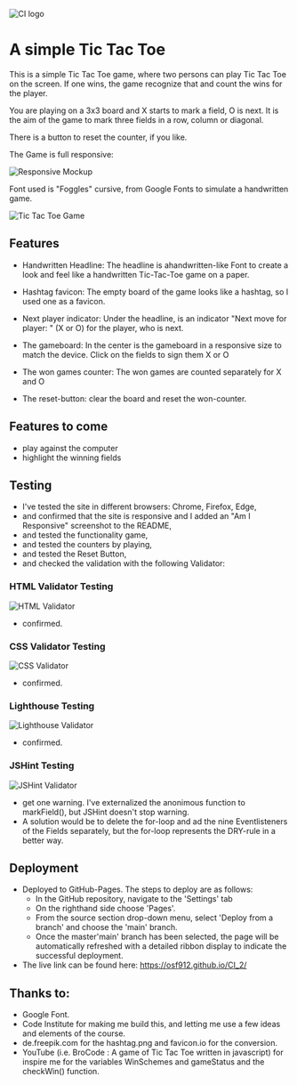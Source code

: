 ![CI logo](https://codeinstitute.s3.amazonaws.com/fullstack/ci_logo_small.png)

# A simple Tic Tac Toe

This is a simple Tic Tac Toe game, where two persons can play Tic Tac Toe on the screen. If one wins, the game recognize that and count the wins for the player.

You are playing on a 3x3 board and X starts to mark a field, O is next. It is the aim of the game to mark three fields in a row, column or diagonal.

There is a button to reset the counter, if you like.

The Game is full responsive:

![Responsive Mockup](/assets/images/ttt_amiresponsive.jpg)

Font used is "Foggles" cursive, from Google Fonts to simulate a handwritten game.

![Tic Tac Toe Game](/assets/images/ttt_game.jpg)

## Features

* Handwritten Headline:
    The headline is ahandwritten-like Font to create a look and feel like a handwritten Tic-Tac-Toe game on a paper.

* Hashtag favicon:
    The empty board of the game looks like a hashtag, so I used one as a favicon.

* Next player indicator:
    Under the headline, is an indicator "Next move for player: " (X or O) for the player, who is next.

* The gameboard:
    In the center is the gameboard in a responsive size to match the device. Click on the fields to sign them X or O

* The won games counter:
    The won games are counted separately for X and O

* The reset-button:
    clear the board and reset the won-counter.

## Features to come

* play against the computer
* highlight the winning fields


## Testing

  - I've tested the site in different browsers: Chrome, Firefox, Edge,
  - and confirmed that the site is responsive and I added an "Am I Responsive" screenshot to the README,
  - and tested the functionality game,
  - and tested the counters by playing,
  - and tested the Reset Button,
  - and checked the validation with the following Validator:

### HTML Validator Testing

![HTML Validator](/assets/images/ttt_HTML_Validator.jpg)

  - confirmed.

### CSS Validator Testing

![CSS Validator](/assets/images/ttt_CSS_Validator.jpg)

  - confirmed.

### Lighthouse Testing

![Lighthouse Validator](/assets/images/ttt_lighthouse.jpg)

  - confirmed. 

### JSHint Testing

![JSHint Validator](/assets/images/JSHint.jpg)

  - get one warning. I've externalized the anonimous function to markField(), but JSHint doesn't stop warning.
  - A solution would be to delete the for-loop and ad the nine Eventlisteners of the Fields separately, but the for-loop represents the DRY-rule in a better way.

## Deployment

  - Deployed to GitHub-Pages. The steps to deploy are as follows:
    - In the GitHub repository, navigate to the 'Settings' tab
    - On the righthand side choose 'Pages'.
    - From the source section drop-down menu, select 'Deploy from a branch' and choose the 'main' branch.
    - Once the master'main' branch has been selected, the page will be automatically refreshed with a detailed ribbon display to indicate the successful deployment.
  - The live link can be found here: https://osf912.github.io/CI_2/

## Thanks to:

  - Google Font.
  - Code Institute for making me build this, and letting me use a few ideas and elements of the course.
  - de.freepik.com for the hashtag.png and favicon.io for the conversion.
  - YouTube (i.e. BroCode : A game of Tic Tac Toe written in javascript) for inspire me for the variables WinSchemes and gameStatus and the checkWin() function.